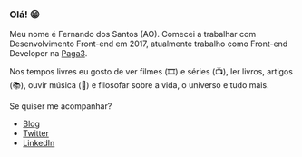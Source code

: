 ### Olá! 😁

Meu nome é Fernando dos Santos (AO). Comecei a trabalhar com Desenvolvimento Front-end em 2017, atualmente trabalho como Front-end Developer na [Paga3](https://paga3.com).

Nos tempos livres eu gosto de ver filmes (🎞️) e séries (📺), ler livros, artigos (📚), ouvir música (🎵) e filosofar sobre a vida, o universo e tudo mais.

Se quiser me acompanhar?

<ul>
  <li>
    <a href="https://fernandodossantos.netlify.app/" target="_blank" title="Meu Blog">Blog</a>
  </li>
  <li>
    <a href="https://twitter.com/codder404" target="_blank" title="Meu Twitter">Twitter</a>
  </li>
  <li>
    <a href="https://www.linkedin.com/in/fernando-dos-santos-6712aa145/" target="_blank" title="Meu Linkedin">LinkedIn</a>
  </li>
</ul>
